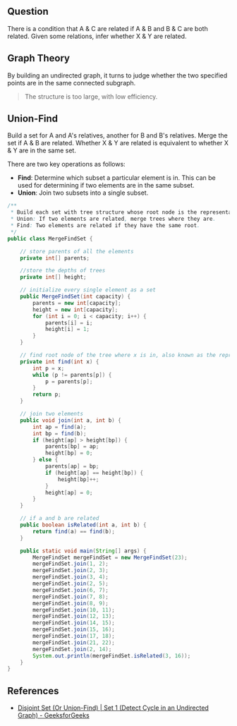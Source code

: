## Question

There is a condition that A & C are related if A & B and B & C are both related. Given some relations, infer whether X & Y are related.

## Graph Theory

By building an undirected graph, it turns to judge whether the two specified points are in the same connected subgraph.

> The structure is too large, with low efficiency.

## Union-Find

Build a set for A and A's relatives, another for B and B's relatives. Merge the set if A & B are related. Whether X & Y are related is equivalent to whether X & Y are in the same set.

There are two key operations as follows:

-   **Find**: Determine which subset a particular element is in. This can be used for determining if two elements are in the same subset.
-   **Union**: Join two subsets into a single subset.

```java
/**
 * Build each set with tree structure whose root node is the representative element of the set.
 * Union: If two elements are related, merge trees where they are.
 * Find: Two elements are related if they have the same root.
 */
public class MergeFindSet {

    // store parents of all the elements
    private int[] parents;

    //store the depths of trees
    private int[] height;

    // initialize every single element as a set
    public MergeFindSet(int capacity) {
        parents = new int[capacity];
        height = new int[capacity];
        for (int i = 0; i < capacity; i++) {
            parents[i] = i;
            height[i] = 1;
        }
    }

	// find root node of the tree where x is in, also known as the representative element of the set.
    private int find(int x) {
        int p = x;
        while (p != parents[p]) {
            p = parents[p];
        }
        return p;
    }

    // join two elements
    public void join(int a, int b) {
        int ap = find(a);
        int bp = find(b);
        if (height[ap] > height[bp]) {
            parents[bp] = ap;
            height[bp] = 0;
        } else {
            parents[ap] = bp;
            if (height[ap] == height[bp]) {
                height[bp]++;
            }
            height[ap] = 0;
        }
    }

    // if a and b are related
    public boolean isRelated(int a, int b) {
        return find(a) == find(b);
    }

    public static void main(String[] args) {
        MergeFindSet mergeFindSet = new MergeFindSet(23);
        mergeFindSet.join(1, 2);
        mergeFindSet.join(2, 3);
        mergeFindSet.join(3, 4);
        mergeFindSet.join(2, 5);
        mergeFindSet.join(6, 7);
        mergeFindSet.join(7, 8);
        mergeFindSet.join(8, 9);
        mergeFindSet.join(10, 11);
        mergeFindSet.join(12, 13);
        mergeFindSet.join(14, 15);
        mergeFindSet.join(15, 16);
        mergeFindSet.join(17, 18);
        mergeFindSet.join(21, 22);
        mergeFindSet.join(2, 14);
        System.out.println(mergeFindSet.isRelated(3, 16));
    }
}
```

## References

-   [Disjoint Set (Or Union-Find) | Set 1 (Detect Cycle in an Undirected Graph) - GeeksforGeeks](https://www.geeksforgeeks.org/union-find/)
